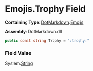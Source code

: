 # Emojis\.Trophy Field

**Containing Type**: [DotMarkdown](../../README.md)\.[Emojis](../README.md)

**Assembly**: DotMarkdown\.dll

```csharp
public const string Trophy = ":trophy:"
```

### Field Value

System\.[String](https://docs.microsoft.com/en-us/dotnet/api/system.string)